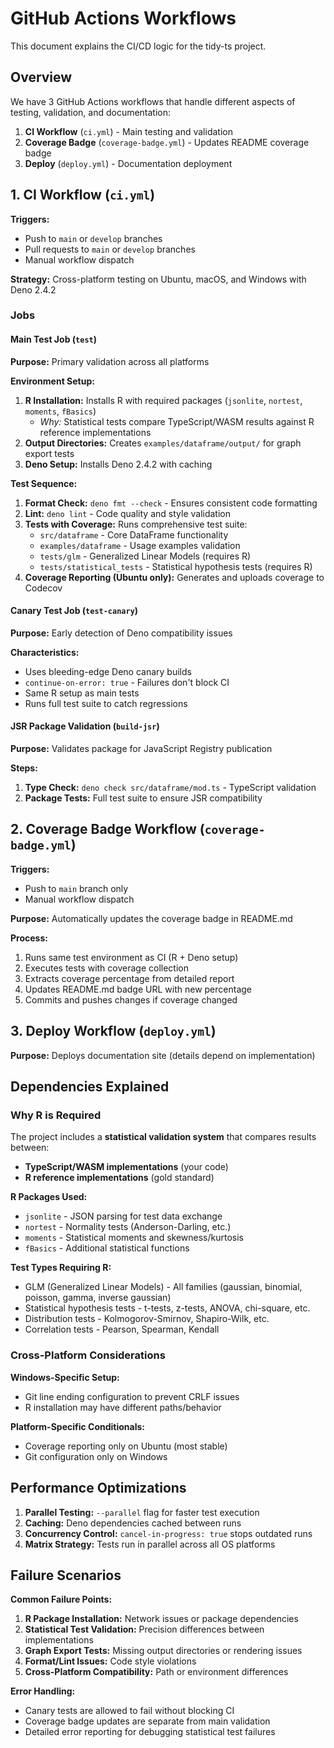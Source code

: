 # GitHub Actions Workflows

This document explains the CI/CD logic for the tidy-ts project.

## Overview

We have 3 GitHub Actions workflows that handle different aspects of testing, validation, and documentation:

1. **CI Workflow** (`ci.yml`) - Main testing and validation
2. **Coverage Badge** (`coverage-badge.yml`) - Updates README coverage badge
3. **Deploy** (`deploy.yml`) - Documentation deployment

## 1. CI Workflow (`ci.yml`)

**Triggers:**
- Push to `main` or `develop` branches
- Pull requests to `main` or `develop` branches
- Manual workflow dispatch

**Strategy:** Cross-platform testing on Ubuntu, macOS, and Windows with Deno 2.4.2

### Jobs

#### Main Test Job (`test`)
**Purpose:** Primary validation across all platforms

**Environment Setup:**
1. **R Installation:** Installs R with required packages (`jsonlite`, `nortest`, `moments`, `fBasics`)
   - *Why:* Statistical tests compare TypeScript/WASM results against R reference implementations
2. **Output Directories:** Creates `examples/dataframe/output/` for graph export tests
3. **Deno Setup:** Installs Deno 2.4.2 with caching

**Test Sequence:**
1. **Format Check:** `deno fmt --check` - Ensures consistent code formatting
2. **Lint:** `deno lint` - Code quality and style validation
3. **Tests with Coverage:** Runs comprehensive test suite:
   - `src/dataframe` - Core DataFrame functionality
   - `examples/dataframe` - Usage examples validation
   - `tests/glm` - Generalized Linear Models (requires R)
   - `tests/statistical_tests` - Statistical hypothesis tests (requires R)
4. **Coverage Reporting (Ubuntu only):** Generates and uploads coverage to Codecov

#### Canary Test Job (`test-canary`)
**Purpose:** Early detection of Deno compatibility issues

**Characteristics:**
- Uses bleeding-edge Deno canary builds
- `continue-on-error: true` - Failures don't block CI
- Same R setup as main tests
- Runs full test suite to catch regressions

#### JSR Package Validation (`build-jsr`)
**Purpose:** Validates package for JavaScript Registry publication

**Steps:**
1. **Type Check:** `deno check src/dataframe/mod.ts` - TypeScript validation
2. **Package Tests:** Full test suite to ensure JSR compatibility

## 2. Coverage Badge Workflow (`coverage-badge.yml`)

**Triggers:**
- Push to `main` branch only
- Manual workflow dispatch

**Purpose:** Automatically updates the coverage badge in README.md

**Process:**
1. Runs same test environment as CI (R + Deno setup)
2. Executes tests with coverage collection
3. Extracts coverage percentage from detailed report
4. Updates README.md badge URL with new percentage
5. Commits and pushes changes if coverage changed

## 3. Deploy Workflow (`deploy.yml`)

**Purpose:** Deploys documentation site (details depend on implementation)

## Dependencies Explained

### Why R is Required

The project includes a **statistical validation system** that compares results between:
- **TypeScript/WASM implementations** (your code)
- **R reference implementations** (gold standard)

**R Packages Used:**
- `jsonlite` - JSON parsing for test data exchange
- `nortest` - Normality tests (Anderson-Darling, etc.)
- `moments` - Statistical moments and skewness/kurtosis
- `fBasics` - Additional statistical functions

**Test Types Requiring R:**
- GLM (Generalized Linear Models) - All families (gaussian, binomial, poisson, gamma, inverse gaussian)
- Statistical hypothesis tests - t-tests, z-tests, ANOVA, chi-square, etc.
- Distribution tests - Kolmogorov-Smirnov, Shapiro-Wilk, etc.
- Correlation tests - Pearson, Spearman, Kendall

### Cross-Platform Considerations

**Windows-Specific Setup:**
- Git line ending configuration to prevent CRLF issues
- R installation may have different paths/behavior

**Platform-Specific Conditionals:**
- Coverage reporting only on Ubuntu (most stable)
- Git configuration only on Windows

## Performance Optimizations

1. **Parallel Testing:** `--parallel` flag for faster test execution
2. **Caching:** Deno dependencies cached between runs
3. **Concurrency Control:** `cancel-in-progress: true` stops outdated runs
4. **Matrix Strategy:** Tests run in parallel across all OS platforms

## Failure Scenarios

**Common Failure Points:**
1. **R Package Installation:** Network issues or package dependencies
2. **Statistical Test Validation:** Precision differences between implementations
3. **Graph Export Tests:** Missing output directories or rendering issues
4. **Format/Lint Issues:** Code style violations
5. **Cross-Platform Compatibility:** Path or environment differences

**Error Handling:**
- Canary tests are allowed to fail without blocking CI
- Coverage badge updates are separate from main validation
- Detailed error reporting for debugging statistical test failures